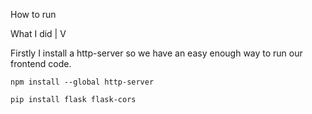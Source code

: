 
How to run






What I did
|
V

Firstly I install a http-server so we have an easy enough way to run our frontend code.

`npm install --global http-server`

`pip install flask flask-cors`


